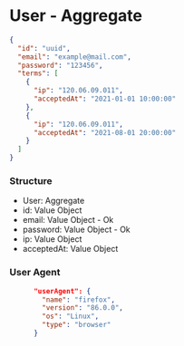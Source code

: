 # User - Aggregate

```json
{
  "id": "uuid",
  "email": "example@mail.com",
  "password": "123456",
  "terms": [
    {
      "ip": "120.06.09.011",
      "acceptedAt": "2021-01-01 10:00:00"
    },
    {
      "ip": "120.06.09.011",
      "acceptedAt": "2021-08-01 20:00:00"
    }
  ]
}
```

### Structure

- User: Aggregate
- id: Value Object
- email: Value Object - Ok
- password: Value Object - Ok
- ip: Value Object
- acceptedAt: Value Object

### User Agent

```json
      "userAgent": {
        "name": "firefox",
        "version": "86.0.0",
        "os": "Linux",
        "type": "browser"
      }
```
